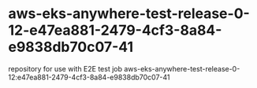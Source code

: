 # aws-eks-anywhere-test-release-0-12-e47ea881-2479-4cf3-8a84-e9838db70c07-41
repository for use with E2E test job aws-eks-anywhere-test-release-0-12:e47ea881-2479-4cf3-8a84-e9838db70c07-41
